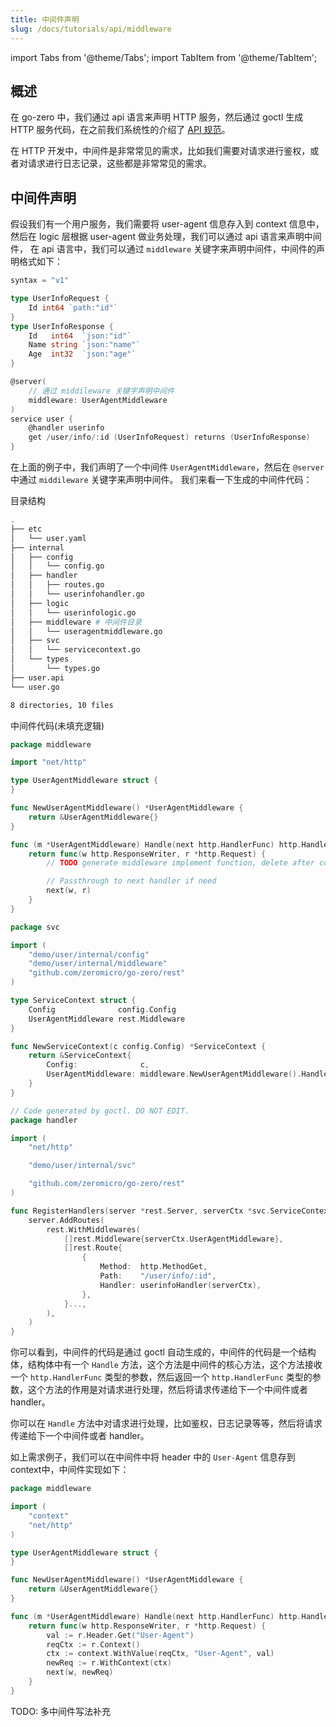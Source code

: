 ```yaml
---
title: 中间件声明
slug: /docs/tutorials/api/middleware
---
```


import Tabs from '@theme/Tabs';
import TabItem from '@theme/TabItem';

## 概述

在 go-zero 中，我们通过 api 语言来声明 HTTP 服务，然后通过 goctl 生成 HTTP 服务代码，在之前我们系统性的介绍了 <a href="/docs/tutorials" target="_blank">API 规范</a>。

在 HTTP 开发中，中间件是非常常见的需求，比如我们需要对请求进行鉴权，或者对请求进行日志记录，这些都是非常常见的需求。

## 中间件声明

假设我们有一个用户服务，我们需要将 user-agent 信息存入到 context 信息中，然后在 logic 层根据 user-agent 做业务处理，我们可以通过 api 语言来声明中间件，
在 api 语言中，我们可以通过 `middleware` 关键字来声明中间件，中间件的声明格式如下：

```go {14}
syntax = "v1"

type UserInfoRequest {
    Id int64 `path:"id"`
}
type UserInfoResponse {
    Id   int64  `json:"id"`
    Name string `json:"name"`
    Age  int32  `json:"age"`
}

@server(
    // 通过 middileware 关键字声明中间件
    middleware: UserAgentMiddleware
)
service user {
    @handler userinfo
    get /user/info/:id (UserInfoRequest) returns (UserInfoResponse)
}
```

在上面的例子中，我们声明了一个中间件 `UserAgentMiddleware`，然后在 `@server` 中通过 `middileware` 关键字来声明中间件。
我们来看一下生成的中间件代码：

目录结构

```bash
.
├── etc
│   └── user.yaml
├── internal
│   ├── config
│   │   └── config.go
│   ├── handler
│   │   ├── routes.go
│   │   └── userinfohandler.go
│   ├── logic
│   │   └── userinfologic.go
│   ├── middleware # 中间件目录
│   │   └── useragentmiddleware.go
│   ├── svc
│   │   └── servicecontext.go
│   └── types
│       └── types.go
├── user.api
└── user.go

8 directories, 10 files
```

中间件代码(未填充逻辑)

<Tabs>

<TabItem value="useragentmiddleware.go" label="useragentmiddleware.go" default>

```go
package middleware

import "net/http"

type UserAgentMiddleware struct {
}

func NewUserAgentMiddleware() *UserAgentMiddleware {
    return &UserAgentMiddleware{}
}

func (m *UserAgentMiddleware) Handle(next http.HandlerFunc) http.HandlerFunc {
    return func(w http.ResponseWriter, r *http.Request) {
        // TODO generate middleware implement function, delete after code implementation

        // Passthrough to next handler if need
        next(w, r)
    }
}
```

</TabItem>

<TabItem value="servicecontext.go" label="servicecontext.go" default>

```go {17}
package svc

import (
    "demo/user/internal/config"
    "demo/user/internal/middleware"
    "github.com/zeromicro/go-zero/rest"
)

type ServiceContext struct {
    Config              config.Config
    UserAgentMiddleware rest.Middleware
}

func NewServiceContext(c config.Config) *ServiceContext {
    return &ServiceContext{
        Config:              c,
        UserAgentMiddleware: middleware.NewUserAgentMiddleware().Handle,
    }
}

```

</TabItem>

<TabItem value="routes.go" label="routes.go" default>

```go {15}
// Code generated by goctl. DO NOT EDIT.
package handler

import (
    "net/http"

    "demo/user/internal/svc"

    "github.com/zeromicro/go-zero/rest"
)

func RegisterHandlers(server *rest.Server, serverCtx *svc.ServiceContext) {
    server.AddRoutes(
        rest.WithMiddlewares(
            []rest.Middleware{serverCtx.UserAgentMiddleware},
            []rest.Route{
                {
                    Method:  http.MethodGet,
                    Path:    "/user/info/:id",
                    Handler: userinfoHandler(serverCtx),
                },
            }...,
        ),
    )
}

```

</TabItem>

</Tabs>

你可以看到，中间件的代码是通过 goctl 自动生成的，中间件的代码是一个结构体，结构体中有一个 `Handle` 方法，这个方法是中间件的核心方法，这个方法接收一个 `http.HandlerFunc` 类型的参数，然后返回一个 `http.HandlerFunc` 类型的参数，这个方法的作用是对请求进行处理，然后将请求传递给下一个中间件或者 handler。

你可以在 `Handle` 方法中对请求进行处理，比如鉴权，日志记录等等，然后将请求传递给下一个中间件或者 handler。

如上需求例子，我们可以在中间件中将 header 中的 `User-Agent` 信息存到 context中，中间件实现如下：

```go {17-20}
package middleware

import (
    "context"
    "net/http"
)

type UserAgentMiddleware struct {
}

func NewUserAgentMiddleware() *UserAgentMiddleware {
    return &UserAgentMiddleware{}
}

func (m *UserAgentMiddleware) Handle(next http.HandlerFunc) http.HandlerFunc {
    return func(w http.ResponseWriter, r *http.Request) {
        val := r.Header.Get("User-Agent")
        reqCtx := r.Context()
        ctx := context.WithValue(reqCtx, "User-Agent", val)
        newReq := r.WithContext(ctx)
        next(w, newReq)
    }
}
```

TODO: 多中间件写法补充